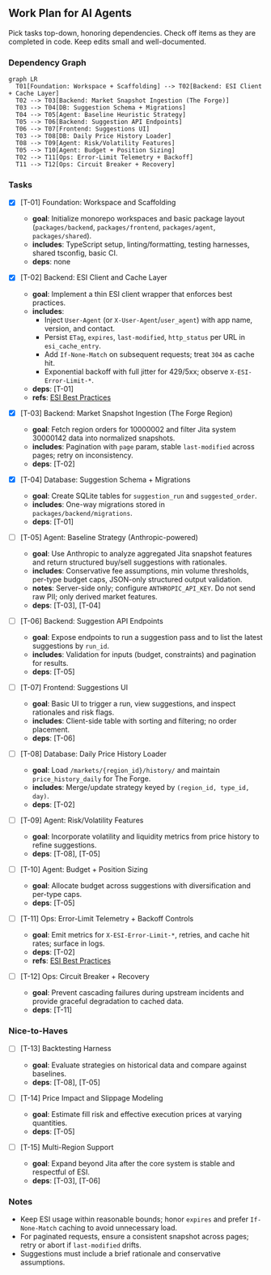 ## Work Plan for AI Agents

Pick tasks top-down, honoring dependencies. Check off items as they are completed in code. Keep edits small and well-documented.

### Dependency Graph

```mermaid
graph LR
  T01[Foundation: Workspace + Scaffolding] --> T02[Backend: ESI Client + Cache Layer]
  T02 --> T03[Backend: Market Snapshot Ingestion (The Forge)]
  T03 --> T04[DB: Suggestion Schema + Migrations]
  T04 --> T05[Agent: Baseline Heuristic Strategy]
  T05 --> T06[Backend: Suggestion API Endpoints]
  T06 --> T07[Frontend: Suggestions UI]
  T03 --> T08[DB: Daily Price History Loader]
  T08 --> T09[Agent: Risk/Volatility Features]
  T05 --> T10[Agent: Budget + Position Sizing]
  T02 --> T11[Ops: Error-Limit Telemetry + Backoff]
  T11 --> T12[Ops: Circuit Breaker + Recovery]
```

### Tasks

- [x] [T-01] Foundation: Workspace and Scaffolding
    - **goal**: Initialize monorepo workspaces and basic package layout (`packages/backend`, `packages/frontend`, `packages/agent`, `packages/shared`).
    - **includes**: TypeScript setup, linting/formatting, testing harnesses, shared tsconfig, basic CI.
    - **deps**: none

- [x] [T-02] Backend: ESI Client and Cache Layer
    - **goal**: Implement a thin ESI client wrapper that enforces best practices.
    - **includes**:
        - Inject `User-Agent` (or `X-User-Agent`/`user_agent`) with app name, version, and contact.
        - Persist `ETag`, `expires`, `last-modified`, `http_status` per URL in `esi_cache_entry`.
        - Add `If-None-Match` on subsequent requests; treat `304` as cache hit.
        - Exponential backoff with full jitter for 429/5xx; observe `X-ESI-Error-Limit-*`.
    - **deps**: [T-01]
    - **refs**: [ESI Best Practices](https://developers.eveonline.com/docs/services/esi/best-practices/)

- [x] [T-03] Backend: Market Snapshot Ingestion (The Forge Region)
    - **goal**: Fetch region orders for 10000002 and filter Jita system 30000142 data into normalized snapshots.
    - **includes**: Pagination with `page` param, stable `last-modified` across pages; retry on inconsistency.
    - **deps**: [T-02]

- [x] [T-04] Database: Suggestion Schema + Migrations
    - **goal**: Create SQLite tables for `suggestion_run` and `suggested_order`.
    - **includes**: One-way migrations stored in `packages/backend/migrations`.
    - **deps**: [T-01]

- [ ] [T-05] Agent: Baseline Strategy (Anthropic-powered)
    - **goal**: Use Anthropic to analyze aggregated Jita snapshot features and return structured buy/sell suggestions with rationales.
    - **includes**: Conservative fee assumptions, min volume thresholds, per-type budget caps, JSON-only structured output validation.
    - **notes**: Server-side only; configure `ANTHROPIC_API_KEY`. Do not send raw PII; only derived market features.
    - **deps**: [T-03], [T-04]

- [ ] [T-06] Backend: Suggestion API Endpoints
    - **goal**: Expose endpoints to run a suggestion pass and to list the latest suggestions by `run_id`.
    - **includes**: Validation for inputs (budget, constraints) and pagination for results.
    - **deps**: [T-05]

- [ ] [T-07] Frontend: Suggestions UI
    - **goal**: Basic UI to trigger a run, view suggestions, and inspect rationales and risk flags.
    - **includes**: Client-side table with sorting and filtering; no order placement.
    - **deps**: [T-06]

- [ ] [T-08] Database: Daily Price History Loader
    - **goal**: Load `/markets/{region_id}/history/` and maintain `price_history_daily` for The Forge.
    - **includes**: Merge/update strategy keyed by `(region_id, type_id, day)`.
    - **deps**: [T-02]

- [ ] [T-09] Agent: Risk/Volatility Features
    - **goal**: Incorporate volatility and liquidity metrics from price history to refine suggestions.
    - **deps**: [T-08], [T-05]

- [ ] [T-10] Agent: Budget + Position Sizing
    - **goal**: Allocate budget across suggestions with diversification and per-type caps.
    - **deps**: [T-05]

- [ ] [T-11] Ops: Error-Limit Telemetry + Backoff Controls
    - **goal**: Emit metrics for `X-ESI-Error-Limit-*`, retries, and cache hit rates; surface in logs.
    - **deps**: [T-02]
    - **refs**: [ESI Best Practices](https://developers.eveonline.com/docs/services/esi/best-practices/)

- [ ] [T-12] Ops: Circuit Breaker + Recovery
    - **goal**: Prevent cascading failures during upstream incidents and provide graceful degradation to cached data.
    - **deps**: [T-11]

### Nice-to-Haves

- [ ] [T-13] Backtesting Harness
    - **goal**: Evaluate strategies on historical data and compare against baselines.
    - **deps**: [T-08], [T-05]

- [ ] [T-14] Price Impact and Slippage Modeling
    - **goal**: Estimate fill risk and effective execution prices at varying quantities.
    - **deps**: [T-05]

- [ ] [T-15] Multi-Region Support
    - **goal**: Expand beyond Jita after the core system is stable and respectful of ESI.
    - **deps**: [T-03], [T-06]

### Notes

- Keep ESI usage within reasonable bounds; honor `expires` and prefer `If-None-Match` caching to avoid unnecessary load.
- For paginated requests, ensure a consistent snapshot across pages; retry or abort if `last-modified` drifts.
- Suggestions must include a brief rationale and conservative assumptions.
